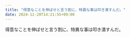 ```yaml
---
title: "得意なことを伸ばせと言う割に、特異な事は叩き潰すんだ。"
date: 2024-12-20T14:21:55+09:00
---
```

得意なことを伸ばせと言う割に、特異な事は叩き潰すんだ。
